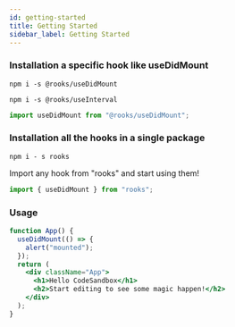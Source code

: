 ```yaml
---
id: getting-started
title: Getting Started
sidebar_label: Getting Started
---
```


### Installation a specific hook like useDidMount

    npm i -s @rooks/useDidMount

<!---->

    npm i -s @rooks/useInterval

```jsx
import useDidMount from "@rooks/useDidMount";
```

### Installation all the hooks in a single package

    npm i - s rooks

Import any hook from "rooks" and start using them!

```jsx
import { useDidMount } from "rooks";
```

### Usage

```jsx
function App() {
  useDidMount(() => {
    alert("mounted");
  });
  return (
    <div className="App">
      <h1>Hello CodeSandbox</h1>
      <h2>Start editing to see some magic happen!</h2>
    </div>
  );
}
```
